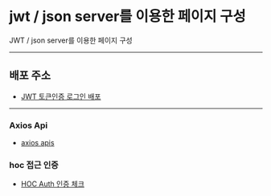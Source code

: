 # jwt / json server를 이용한 페이지 구성

JWT / json server를 이용한 페이지 구성

---

## 배포 주소

- [JWT 토큰인증 로그인 배포]()

---

### Axios Api

- [axios apis]()

### hoc 접근 인증

- [HOC Auth 인증 체크]()

